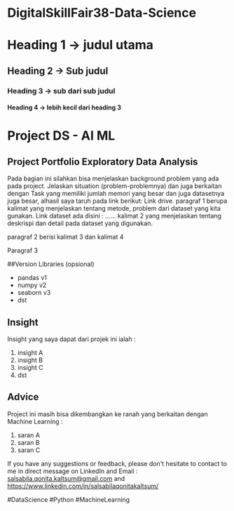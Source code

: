 # DigitalSkillFair38-Data-Science
# Heading 1 -> judul utama
## Heading 2 -> Sub judul
### Heading 3 -> sub dari sub judul
#### Heading 4 -> lebih kecil dari heading 3

# Project DS - AI ML
## Project Portfolio Exploratory Data Analysis
Pada bagian ini silahkan bisa menjelaskan background problem yang ada pada project. Jelaskan situation (problem-problemnya) dan juga berkaitan dengan Task yang memiliki jumlah memori yang besar dan juga datasetnya juga besar, alhasil saya taruh pada link berikut: Link drive. 
paragraf 1 berupa kalimat yang menjelaskan tentang metode, problem dari dataset yang kita gunakan. Link dataset ada disini : ......
kalimat 2 yang menjelaskan tentang deskrispi dan detail pada dataset yang digunakan.

paragraf 2 berisi kalimat 3 dan kalimat 4

Paragraf 3

##Version Libraries (opsional)
- pandas v1
- numpy v2
- seaborn v3
- dst

## Insight
Insight yang saya dapat dari projek ini ialah :
1. insight A
2. insight B
3. insight C
4. dst

## Advice
Project ini masih bisa dikembangkan ke ranah yang berkaitan dengan Machine Learning :
1. saran A
2. saran B
3. saran C
   
If you have any suggestions or feedback, please don't hesitate to contact to me in direct message on LinkedIn and Email : salsabila.qonita.kaltsum@gmail.com and https://www.linkedin.com/in/salsabilaqonitakaltsum/

#DataScience #Python #MachineLearning
